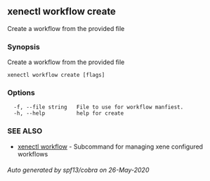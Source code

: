 ## xenectl workflow create

Create a workflow from the provided file

### Synopsis

Create a workflow from the provided file

```
xenectl workflow create [flags]
```

### Options

```
  -f, --file string   File to use for workflow manfiest.
  -h, --help          help for create
```

### SEE ALSO

* [xenectl workflow](xenectl_workflow.md)	 - Subcommand for managing xene configured workflows

###### Auto generated by spf13/cobra on 26-May-2020
